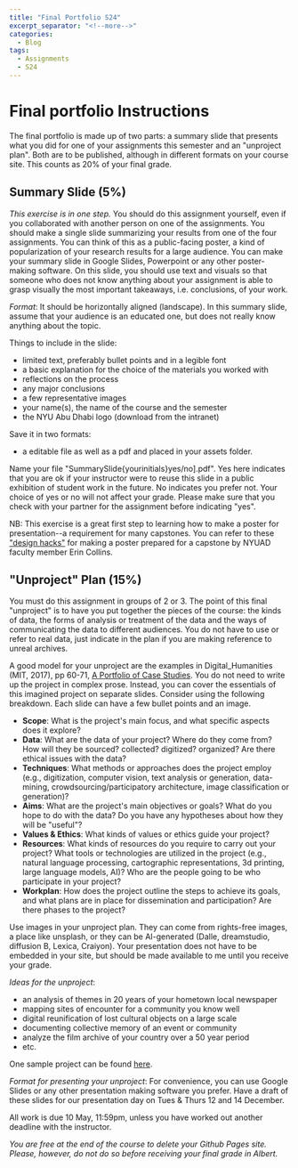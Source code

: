 ```yaml
---
title: "Final Portfolio S24"
excerpt_separator: "<!--more-->"
categories:
  - Blog
tags:
  - Assignments
  - S24
---
```


# Final portfolio Instructions

The final portfolio is made up of two parts: a summary slide that presents what you did for one of your assignments this semester and an "unproject plan". Both are to be published, although in different formats on your course site. This counts as 20% of your final grade. 

## Summary Slide (5%)

*This exercise is in one step.* You should do this assignment yourself, even if you collaborated with another person on one of the assignments. You should make a single slide summarizing your results from one of the four assignments. You can think of this as a public-facing poster, a kind of popularization of your research results for a large audience. You can make your summary slide in Google Slides, Powerpoint or any other poster-making software. On this slide, you should use text and visuals so that someone who does not know anything about your assignment is able to grasp visually the most important takeaways, i.e. conclusions, of your work. 

*Format*: It should be horizontally aligned (landscape).  In this summary slide, assume that your audience is an educated one, but does not really know anything about the topic. 

Things to include in the slide:

- limited text, preferably bullet points and in a legible font
- a basic explanation for the choice of the materials you worked with
- reflections on the process
- any major conclusions
- a few representative images
- your name(s), the name of the course and the semester
- the NYU Abu Dhabi logo (download from the intranet) 

Save it in two formats: 
- a editable file as well as a pdf and placed in your assets folder.

Name your file "SummarySlide{yourinitials}yes/no].pdf". Yes here indicates that you are ok if your instructor were to reuse this slide in a public exhibition of student work in the future. No indicates you prefer not. Your choice of yes or no will not affect your grade. Please make sure that you check with your partner for the assignment before indicating "yes".

NB: This exercise is a great first step to learning how to make a poster for presentation--a requirement for many capstones. You can refer to these ["design hacks"](https://drive.google.com/file/d/1l3oRLjaZn__7xkFrHhafvwbNDT7Llfu6/view?usp=share_link) for making a poster prepared for a capstone by NYUAD faculty member Erin Collins.


##  "Unproject" Plan (15%)

You must do this assignment in groups of 2 or 3. The point of this final "unproject" is to have you put together the pieces of the course: the kinds of data, the forms of analysis or treatment of the data and the ways of communicating the data to different audiences. You do not have to use or refer to real data, just indicate in the plan if you are making reference to unreal archives. 

A good model for your unproject are the examples in Digital_Humanities (MIT, 2017), pp 60-71, [A Portfolio of Case Studies](https://direct.mit.edu/books/book/5346/chapter/3837846/EMERGING-METHODS-AND-GENRES). You do not need to write up the project in complex prose. Instead, you can cover the essentials of this imagined project on separate slides.  Consider using the following breakdown. Each slide can have a few bullet points and an image.

- **Scope**: What is the project's main focus, and what specific aspects does it explore?
- **Data**: What are the data of your project? Where do they come from? How will they be sourced? collected? digitized? organized? Are there ethical issues with the data? 
- **Techniques**: What methods or approaches does the project employ (e.g., digitization, computer vision, text analysis or generation, data-mining, crowdsourcing/participatory architecture, image classification or generation)?
- **Aims**: What are the project's main objectives or goals? What do you hope to do with the data? Do you have any hypotheses about how they will be "useful"? 
- **Values & Ethics**: What kinds of values or ethics guide your project?
- **Resources**: What kinds of resources do you require to carry out your project? What tools or technologies are utilized in the project (e.g., natural language processing, cartographic representations, 3d printing, large language models, AI)? Who are the people going to be who participate in your project?
- **Workplan**: How does the project outline the steps to achieve its goals, and what plans are in place for dissemination and participation? Are there phases to the project?  

Use images in your unproject plan. They can come from rights-free images, a place like unsplash, or they can be AI-generated (Dalle, dreamstudio, diffusion B, Lexica, Craiyon). Your presentation does not have to be embedded in your site, but should be made available to me until you receive your grade. 

*Ideas for the unproject*: 

- an analysis of themes in 20 years of your hometown local newspaper
- mapping sites of encounter for a community you know well
- digital reunification of lost cultural objects on a large scale
- documenting collective memory of an event or community
- analyze the film archive of your country over a 50 year period 
- etc. 

One sample project can be found [here](https://maithaalghfeli.github.io/blog/final-portfolio/). 

*Format for presenting your unproject*: For convenience, you can use Google Slides or any other presentation making software you prefer. Have a draft of these slides for our presentation day on Tues & Thurs 12 and 14 December. 

All work is due 10 May, 11:59pm, unless you have worked out another deadline with the instructor.

*You are free at the end of the course to delete your Github Pages site. Please, however, do not do so before receiving your final grade in Albert.* 